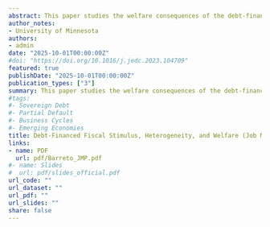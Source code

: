 ```yaml
---
abstract: This paper studies the welfare consequences of the debt-financed fiscal stimulus implemented in the United States during the 2020 recession. I develop an open economy heterogeneous-agent model calibrated to the U.S. and compute a transition between a pre-stimulus stationary equilibrium and a new equilibrium with a higher debt-to-GDP ratio resulting from the fiscal response to the recession. The transition path incorporates the observed evolution of government policies from 2020 to 2024. The model reproduces the dynamics in U.S. households' self-reported well-being through a novel empirical validation exercise that mimics households’ survey responses, and rationalizes why well-being remained depressed during 2023 and 2024 despite low levels of unemployment and inflation — a puzzling fact for the literature. Behind this result, low- and middle-income households spend the stimulus transfers and gradually decumulate assets, while high-income households absorb these assets. The government policy generates lifetime welfare gains concentrated at the bottom of the wealth distribution, while households at the top experience small losses. Stimulus checks and the revaluation of assets are the key drivers of these results. In the counterfactual exercises, I find scope for further increases in debt and better-designed tax policies that increase welfare.
author_notes:
- University of Minnesota
authors:
- admin
date: "2025-10-01T00:00:00Z"
#doi: "https://doi.org/10.1016/j.jedc.2023.104709"
featured: true
publishDate: "2025-10-01T00:00:00Z"
publication_types: ["3"]
summary: This paper studies the welfare consequences of the debt-financed fiscal stimulus implemented in the United States during the 2020 recession. I develop an open economy heterogeneous-agent model calibrated to the U.S. and compute a transition between a pre-stimulus stationary equilibrium and a new equilibrium with a higher debt-to-GDP ratio resulting from the fiscal response to the recession. The transition path incorporates the observed evolution of government policies from 2020 to 2024. The model reproduces the dynamics in U.S. households' self-reported well-being through a novel empirical validation exercise that mimics households’ survey responses, and rationalizes why well-being remained depressed during 2023 and 2024 despite low levels of unemployment and inflation — a puzzling fact for the literature. Behind this result, low- and middle-income households spend the stimulus transfers and gradually decumulate assets, while high-income households absorb these assets. The government policy generates lifetime welfare gains concentrated at the bottom of the wealth distribution, while households at the top experience small losses. Stimulus checks and the revaluation of assets are the key drivers of these results. In the counterfactual exercises, I find scope for further increases in debt and better-designed tax policies that increase welfare.
#tags:
#- Sovereign Debt
#- Partial Default
#- Business Cycles
#- Emerging Economies
title: Debt-Financed Fiscal Stimulus, Heterogeneity, and Welfare (Job Market Paper)
links:
- name: PDF
  url: pdf/Barreto_JMP.pdf
#- name: Slides
#  url: pdf/slides_official.pdf
url_code: ""
url_dataset: ""
url_pdf: ""
url_slides: ""
share: false
---
```


